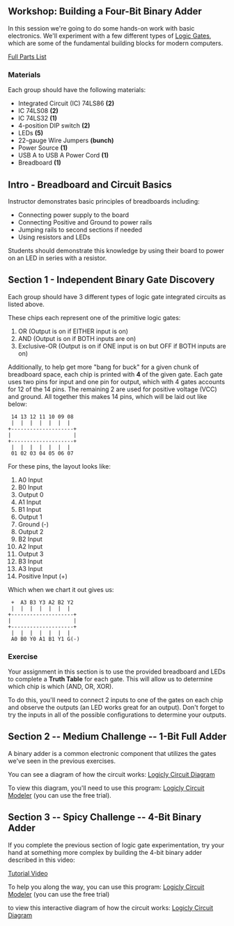 ## Workshop: Building a Four-Bit Binary Adder

In this session we're going to do some hands-on work with basic electronics.
We'll experiment with a few different types of [Logic Gates](https://en.wikipedia.org/wiki/Logic_gate), which are
some of the fundamental building blocks for modern computers.


[Full Parts List](https://docs.google.com/spreadsheets/d/1-wV10ApCCj-Lsw3fW0WabhedjeGRTkniItBa-My8dns/edit#gid=0)

### Materials

Each group should have the following materials:

* Integrated Circuit (IC) 74LS86 __(2)__
* IC 74LS08 __(2)__
* IC 74LS32  __(1)__
* 4-position DIP switch __(2)__
* LEDs __(5)__
* 22-gauge Wire Jumpers __(bunch)__
* Power Source __(1)__
* USB A to USB A Power Cord __(1)__
* Breadboard __(1)__

## Intro - Breadboard and Circuit Basics

Instructor demonstrates basic principles of breadboards including:

* Connecting power supply to the board
* Connecting Positive and Ground to power rails
* Jumping rails to second sections if needed
* Using resistors and LEDs

Students should demonstrate this knowledge by using their board to power on an LED in series with a resistor.

## Section 1 - Independent Binary Gate Discovery

Each group should have 3 different types of logic gate integrated circuits as listed above.

These chips each represent one of the primitive logic gates:

1. OR (Output is on if EITHER input is on)
2. AND (Output is on if BOTH inputs are on)
3. Exclusive-OR (Output is on if ONE input is on but OFF if BOTH inputs are on)

Additionally, to help get more "bang for buck" for a given chunk of breadboard space, each chip is printed with **4** of the given gate.
Each gate uses two pins for input and one pin for output, which with 4 gates accounts for 12 of the 14 pins. The remaining 2 are used for
positive voltage (VCC) and ground. All together this makes 14 pins, which will be laid out like below:

```
 14 13 12 11 10 09 08
 |  |  |  |  |  |  |
+--------------------+
|                    |
+--------------------+
 |  |  |  |  |  |  |
 01 02 03 04 05 06 07
```

For these pins, the layout looks like:

1. A0 Input
2. B0 Input
3. Output 0
4. A1 Input
5. B1 Input
6. Output 1
7. Ground (-)
8. Output 2
9. B2 Input
10. A2 Input
11. Output 3
12. B3 Input
13. A3 Input
14. Positive Input (+)

Which when we chart it out gives us:

```
 +  A3 B3 Y3 A2 B2 Y2
 |  |  |  |  |  |  |
+--------------------+
|                    |
+--------------------+
 |  |  |  |  |  |  |
 A0 B0 Y0 A1 B1 Y1 G(-)
```

### Exercise

Your assignment in this section is to use the provided breadboard and LEDs to complete a **Truth Table** for each
gate. This will allow us to determine which chip is which (AND, OR, XOR).

To do this, you'll need to connect 2 inputs to one of the gates on each
chip and observe the outputs (an LED works great for an output). Don't forget to try the inputs in all of the possible
configurations to determine your outputs.

## Section 2 -- Medium Challenge -- 1-Bit Full Adder

A binary adder is a common electronic component that utilizes the gates we've seen in the previous exercises.

You can see a diagram of how the circuit works: [Logicly Circuit Diagram](../images/1BitFullAdder.logicly)

To view this diagram, you'll need to use this program: [Logicly Circuit Modeler](http://logic.ly/) (you can use the free trial).

## Section 3 -- Spicy Challenge -- 4-Bit Binary Adder

If you complete the previous section of logic gate experimentation, try your hand at something more
complex by building the 4-bit binary adder described in this video:

[Tutorial Video](https://www.youtube.com/watch?v=wvJc9CZcvBc)

To help you along the way, you can use this program: [Logicly Circuit Modeler](http://logic.ly/) (you can use the free trial)

to view this interactive diagram of how the circuit works: [Logicly Circuit Diagram](../images/4BitAdder.logicly)
